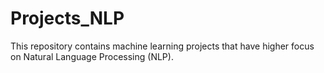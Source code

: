 # Projects_NLP

This repository contains machine learning projects that have higher focus on Natural Language Processing (NLP).
